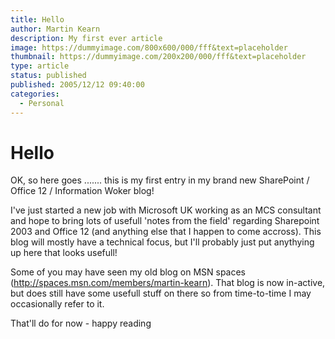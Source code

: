 ```yaml
---
title: Hello
author: Martin Kearn
description: My first ever article
image: https://dummyimage.com/800x600/000/fff&text=placeholder
thumbnail: https://dummyimage.com/200x200/000/fff&text=placeholder
type: article
status: published
published: 2005/12/12 09:40:00
categories: 
  - Personal
---
```


# Hello

OK, so here goes ....... this is my first entry in my brand new SharePoint / Office 12 / Information Woker blog!

I've just started a new job with Microsoft UK working as an MCS consultant and hope to bring lots of usefull 'notes from the field' regarding Sharepoint 2003 and Office 12 (and anything else that I happen to come accross). This blog will mostly have a technical focus, but I'll probably just put anythying up here that looks usefull!

Some of you may have seen my old blog on MSN spaces (http://spaces.msn.com/members/martin-kearn). That blog is now in-active, but does still have some usefull stuff on there so from time-to-time I may occasionally refer to it.

That'll do for now - happy reading
